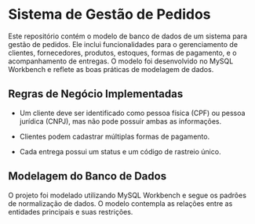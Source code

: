 # Sistema de Gestão de Pedidos

Este repositório contém o modelo de banco de dados de um sistema para gestão de pedidos. Ele inclui funcionalidades para o gerenciamento de clientes, fornecedores, produtos, estoques, formas de pagamento, e o acompanhamento de entregas. O modelo foi desenvolvido no MySQL Workbench e reflete as boas práticas de modelagem de dados.

## Regras de Negócio Implementadas

- Um cliente deve ser identificado como pessoa física (CPF) ou pessoa jurídica (CNPJ), mas não pode possuir ambas as informações.

- Clientes podem cadastrar múltiplas formas de pagamento.

- Cada entrega possui um status e um código de rastreio único.

## Modelagem do Banco de Dados

O projeto foi modelado utilizando MySQL Workbench e segue os padrões de normalização de dados. O modelo contempla as relações entre as entidades principais e suas restrições.
